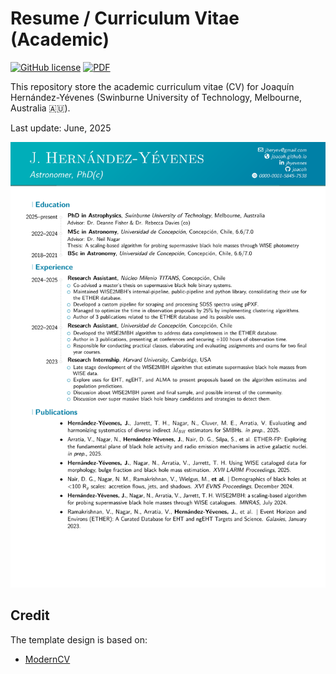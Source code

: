 Resume / Curriculum Vitae (Academic)
==========================

[![GitHub license](https://img.shields.io/github/license/seignovert/cv.svg)](https://github.com/joacoh/cv/blob/main/LICENCE.md)
[![PDF](https://img.shields.io/badge/-PDF-blue.svg?logo=data%3Aimage%2Fpng%3Bbase64%2CiVBORw0KGgoAAAANSUhEUgAAAA4AAAAOCAMAAAAolt3jAAAAM1BMVEUAAAD%2F%2F%2F%2F%2F%2F%2F%2F%2F%2F%2F%2F%2F%2F%2F%2F%2F%2F%2F%2F%2F%2F%2F%2F%2F%2F%2F%2F%2F%2F%2F%2F%2F%2F%2F%2F%2F%2F%2F%2F%2F%2F%2F%2F%2F%2F%2F%2F%2F%2F%2F%2F%2F%2F%2F%2F%2F%2F%2F%2F%2F%2F%2F%2B3leKCAAAAEHRSTlMANjxBWWJtgKSl4eLy9fz9qpcRhAAAAEpJREFUeNqNzEsOgCAQBFFQYPAHdf%2FTOkPGBBMX1u4lnQ5fFSgTBeQnD0a7czlN1xomu9yPUoOeY8wdWrJTda0qEKW3aWJjb4zf3XKSBKbPN4tKAAAAAElFTkSuQmCC)][download_aca]

[download_aca]: https://joacoh.github.io/files/cv.pdf

This repository store the academic curriculum vitae (CV) for Joaquín Hernández-Yévenes (Swinburne University of Technology, Melbourne, Australia 🇦🇺).

Last update: June, 2025

![CV 1st page](cover.png)

Credit
-------
The template design is based on:
  - [ModernCV](https://github.com/moderncv/moderncv)
